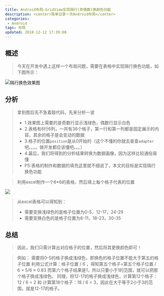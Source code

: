 ```yaml
---
title: Android布局-GridView实现隔行(奇偶数)换颜色功能
description: <center>简单记录一次Android布局</center>
categories:
 - Android
tags: 布局
updated: 2018-12-12 17:39:08
---
```


## 概述

> 今天在开发中遇上这样一个布局问题，需要在表格中实现隔行换色功能，如下图所示：

![隔行换色效果图](https://upload-images.jianshu.io/upload_images/8154981-c5b13ae1529b4d39.png?imageMogr2/auto-orient/strip%7CimageView2/2/w/1240)

## 分析

> 拿到图后先不急着敲代码，先来分析一波
> - 1.效果图上需要的是奇数行显示浅绿色，偶数行显示白色
> - 2.表格有6行6列，一共有36个格子，第一行和第一列都是固定展示的内容，其余的格子是会变动的数据
> - 3.格子的位置`position`是从0开始的（这个不懂的你就去查查`adapter`吧。。。。做开发都应该懂吧。。。）
> - 4.最后，我们将得到的分析结果转换为数据画像，因为这样比较通俗易懂
> - PS:表格的制作和数据的填充这里就不细说了，本文的目标是实现隔行换色功能

> 利用excel制作一个6*6的表格，然后填上每个格子代表的位置

![](https://upload-images.jianshu.io/upload_images/8154981-22234bee4e70ef86.png?imageMogr2/auto-orient/strip%7CimageView2/2/w/1240)

> 从excel表格可以得知到：
> - 需要变换浅绿色的是格子位置为0-5，12-17，24-29
> - 需要变换白色的是格子位置为6-11，18-23，30-35

## 总结
> 因此，我们只需计算出对应格子的位置，然后将其更换颜色即可！

> 例如：
> 需要将0-5的格子换成浅绿色，即换色的格子位置不能大于第五的格子位置
 利用公式计算：格子位置 / 6 ，得知第五个格子=第五个格子位置 / 6 = 5/6 ≈ 0.83 而第六个格子结果是1，所以只要小于1的范围，就可以把那个格子换成浅绿色。
> 同理，将12-17的格子换成浅绿色，计算第12个格子：12 / 6 = 2 和 计算第18个格子：18 / 6 = 3，因此在大于等于2小于3的范围，就是12-17的格子。

